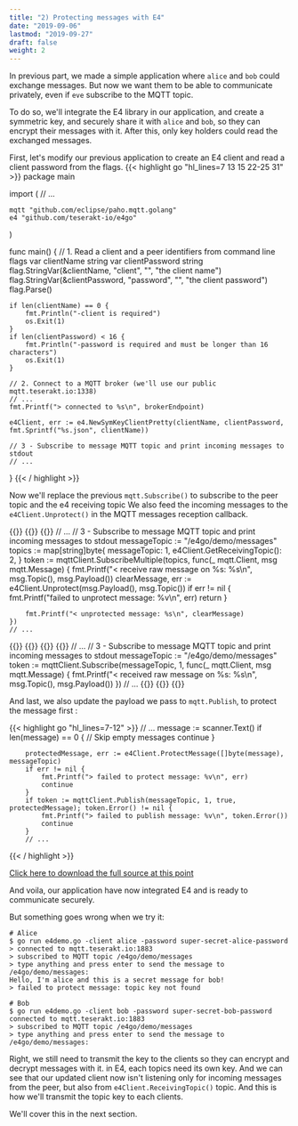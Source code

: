 ```yaml
---
title: "2) Protecting messages with E4"
date: "2019-09-06"
lastmod: "2019-09-27"
draft: false
weight: 2
---
```


In previous part, we made a simple application where `alice` and `bob` could exchange messages. But now we want them to be able to communicate privately, even if `eve` subscribe to the MQTT topic.

To do so, we'll integrate the E4 library in our application, and create a symmetric key, and securely share it with `alice` and `bob`, so they can encrypt their messages with it. After this, only key holders could read the exchanged messages.

First, let's modify our previous application to create an E4 client and read a client password from the flags.
{{< highlight go "hl_lines=7 13 15 22-25 31" >}}
package main

import (
    // ...

	mqtt "github.com/eclipse/paho.mqtt.golang"
	e4 "github.com/teserakt-io/e4go"
)

func main() {
	// 1. Read a client and a peer identifiers from command line flags
	var clientName string
	var clientPassword string
	flag.StringVar(&clientName, "client", "", "the client name")
	flag.StringVar(&clientPassword, "password", "", "the client password")
	flag.Parse()

	if len(clientName) == 0 {
		fmt.Println("-client is required")
		os.Exit(1)
	}
	if len(clientPassword) < 16 {
		fmt.Println("-password is required and must be longer than 16 characters")
		os.Exit(1)
	}

	// 2. Connect to a MQTT broker (we'll use our public mqtt.teserakt.io:1338)
	// ...
	fmt.Printf("> connected to %s\n", brokerEndpoint)

	e4Client, err := e4.NewSymKeyClientPretty(clientName, clientPassword, fmt.Sprintf("%s.json", clientName))

	// 3 - Subscribe to message MQTT topic and print incoming messages to stdout
	// ...
}
{{< / highlight >}}

Now we'll replace the previous `mqtt.Subscribe()` to subscribe to the peer topic and the e4 receiving topic
We also feed the incoming messages to the `e4Client.Unprotect()` in the MQTT messages reception callback.

{{<tabs>}}
{{<tab after>}}
{{<highlight go>}}
	// ...
	// 3 - Subscribe to message MQTT topic and print incoming messages to stdout
	messageTopic := "/e4go/demo/messages"
	topics := map[string]byte{
		messageTopic:                 1,
		e4Client.GetReceivingTopic(): 2,
	}
	token := mqttClient.SubscribeMultiple(topics, func(_ mqtt.Client, msg mqtt.Message) {
		fmt.Printf("< receive raw message on %s: %s\n", msg.Topic(), msg.Payload())
		clearMessage, err := e4Client.Unprotect(msg.Payload(), msg.Topic())
		if err != nil {
			fmt.Printf("failed to unprotect message: %v\n", err)
			return
		}

		fmt.Printf("< unprotected message: %s\n", clearMessage)
	})
	// ...
{{</highlight>}}
{{</tab>}}
{{<tab before>}}
{{<highlight go>}}
	// ...
	// 3 - Subscribe to message MQTT topic and print incoming messages to stdout
	messageTopic := "/e4go/demo/messages"
	token := mqttClient.Subscribe(messageTopic, 1, func(_ mqtt.Client, msg mqtt.Message) {
	 	fmt.Printf("< received raw message on %s: %s\n", msg.Topic(), msg.Payload())
	 })
	// ...
{{</highlight>}}
{{</tab>}}
{{</tabs>}}


And last, we also update the payload we pass to `mqtt.Publish`, to protect the message first :

{{< highlight go "hl_lines=7-12" >}}
        // ...
		message := scanner.Text()
		if len(message) == 0 { // Skip empty messages
			continue
		}

		protectedMessage, err := e4Client.ProtectMessage([]byte(message), messageTopic)
		if err != nil {
			fmt.Printf("> failed to protect message: %v\n", err)
			continue
		}
		if token := mqttClient.Publish(messageTopic, 1, true, protectedMessage); token.Error() != nil {
			fmt.Printf("> failed to publish message: %v\n", token.Error())
			continue
		}
        // ...
{{< / highlight >}}

[Click here to download the full source at this point](../e4demo-step2.go)

And voila, our application have now integrated E4 and is ready to communicate securely.

But something goes wrong when we try it:
```text
# Alice
$ go run e4demo.go -client alice -password super-secret-alice-password
> connected to mqtt.teserakt.io:1883
> subscribed to MQTT topic /e4go/demo/messages
> type anything and press enter to send the message to /e4go/demo/messages:
Hello, I'm alice and this is a secret message for bob!
> failed to protect message: topic key not found

# Bob
$ go run e4demo.go -client bob -password super-secret-bob-password
connected to mqtt.teserakt.io:1883
> subscribed to MQTT topic /e4go/demo/messages
> type anything and press enter to send the message to /e4go/demo/messages:
```

Right, we still need to transmit the key to the clients so they can encrypt and decrypt messages with it.
in E4, each topics need its own key. And we can see that our updated client now isn't listening only for incoming messages from the peer, but also from `e4Client.ReceivingTopic()` topic. And this is how we'll transmit the topic key to each clients.

We'll cover this in the next section.
